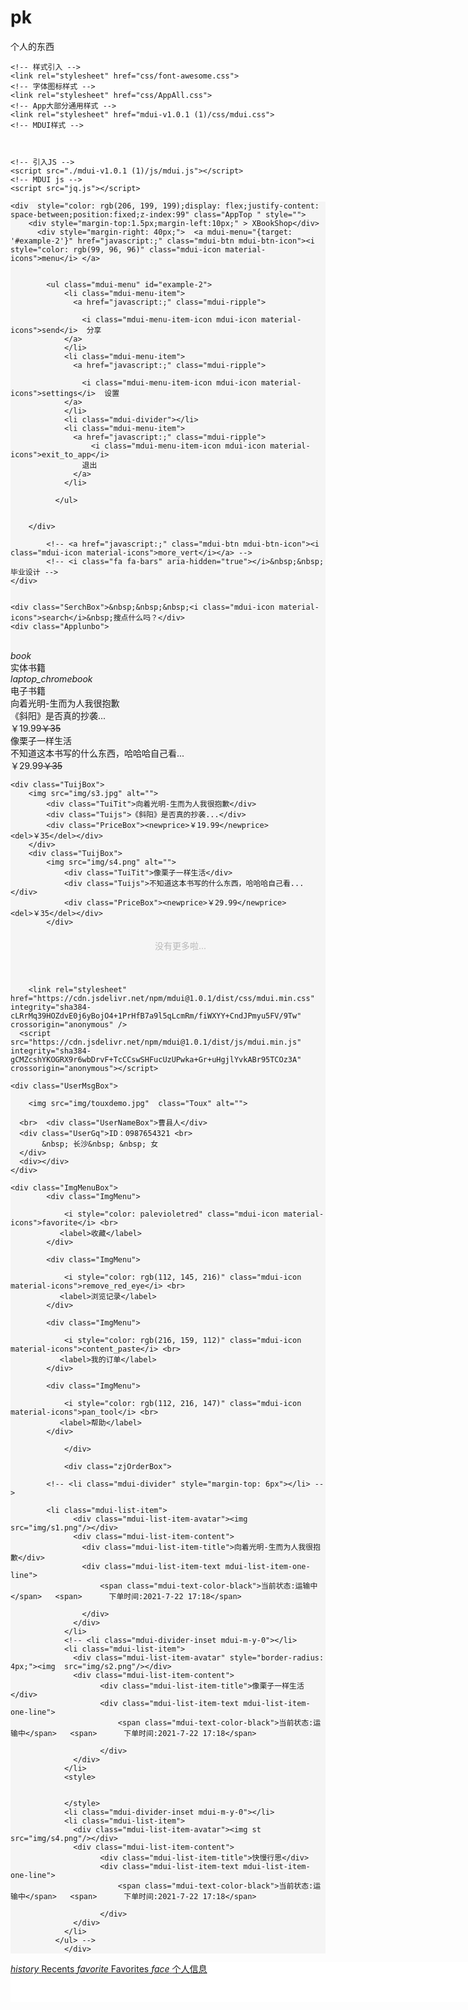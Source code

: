 # pk
个人的东西
<!DOCTYPE html>
<html lang="en">
<head>
    <meta charset="UTF-8">
    <meta name="viewport" content="width=device-width, initial-scale=1.0">
    <meta http-equiv="X-UA-Compatible" content="ie=edge">
    <title>Supp!</title>

    <!-- 样式引入 -->
    <link rel="stylesheet" href="css/font-awesome.css">
    <!-- 字体图标样式 -->
    <link rel="stylesheet" href="css/AppAll.css">
    <!-- App大部分通用样式 -->
    <link rel="stylesheet" href="mdui-v1.0.1 (1)/css/mdui.css">
    <!-- MDUI样式 -->



    <!-- 引入JS -->
    <script src="./mdui-v1.0.1 (1)/js/mdui.js"></script>
    <!-- MDUI js -->
    <script src="jq.js"></script>

</head>
<body class="mdui-theme-accent-deep-purple" >
    <div class="AppBox" style="background-color: #f5f5f5;">
<!-- App界面大容器 -->

<div class="AppTopBack" id="TopBack">
  
   

    <div  style="color: rgb(206, 199, 199);display: flex;justify-content: space-between;position:fixed;z-index:99" class="AppTop " style="">
        <div style="margin-top:1.5px;margin-left:10px;" > XBookShop</div>
          <div style="margin-right: 40px;">  <a mdui-menu="{target: '#example-2'}" href="javascript:;" class="mdui-btn mdui-btn-icon"><i style="color: rgb(99, 96, 96)" class="mdui-icon material-icons">menu</i> </a>
         

            <ul class="mdui-menu" id="example-2">
                <li class="mdui-menu-item">
                  <a href="javascript:;" class="mdui-ripple">
                 
                    <i class="mdui-menu-item-icon mdui-icon material-icons">send</i>  分享
                </a>
                </li>
                <li class="mdui-menu-item">
                  <a href="javascript:;" class="mdui-ripple">
                   
                    <i class="mdui-menu-item-icon mdui-icon material-icons">settings</i>  设置
                </a>
                </li>
                <li class="mdui-divider"></li>
                <li class="mdui-menu-item">
                  <a href="javascript:;" class="mdui-ripple">
                      <i class="mdui-menu-item-icon mdui-icon material-icons">exit_to_app</i>
                    退出
                  </a>
                </li>
              
              </ul>
    
        
        </div>
         
            <!-- <a href="javascript:;" class="mdui-btn mdui-btn-icon"><i class="mdui-icon material-icons">more_vert</i></a> -->
            <!-- <i class="fa fa-bars" aria-hidden="true"></i>&nbsp;&nbsp;毕业设计 -->
    </div>
<!-- 顶部栏 -->


   
</div>
<!-- App顶部栏背景 -->
<div class="AppCenter" style="overflow: hidden">
<div class="AppTab" style="overflow-y: scroll;overflow-x:hidden;" id="AppTab1">

    <div class="SerchBox">&nbsp;&nbsp;&nbsp;<i class="mdui-icon material-icons">search</i>&nbsp;搜点什么吗？</div>
    <div class="Applunbo">
<img src="img/1.png" id="firstImg"  alt="">
<img src="img/2.jpg"  alt="">
<img src="img/3.jpg"  alt="">
<img src="img/4.jpg"  alt="">
    </div>
    <!-- 轮播部分 -->
    <div class="TypeTuiBox">
        <div class="TypeTui tt1" ><i class="mdui-icon material-icons">book</i>
            <br>
实体书籍
           </div> 
        <div  class="TypeTui tt2"><i class="mdui-icon material-icons">laptop_chromebook</i>
            <br>
电子书籍</div>
    </div>
<div class="TuiList">
<div class="Tuitiao TuiLeft">
<div class="TuijBox">
<img src="img/s1.png" alt="">
    <div class="TuiTit">向着光明-生而为人我很抱歉</div>
    <div class="Tuijs">《斜阳》是否真的抄袭...</div>
    <div class="PriceBox"><newprice>￥19.99</newprice><del>￥35</del></div>
</div>
<div class="TuijBox">
    <img src="img/s2.png" alt="">
        <div class="TuiTit">像栗子一样生活</div>
        <div class="Tuijs">不知道这本书写的什么东西，哈哈哈自己看...</div>
        <div class="PriceBox"><newprice>￥29.99</newprice><del>￥35</del></div>
    </div>



</div>
<div class="Tuitiao TuiRight">



    <div class="TuijBox">
        <img src="img/s3.jpg" alt="">
            <div class="TuiTit">向着光明-生而为人我很抱歉</div>
            <div class="Tuijs">《斜阳》是否真的抄袭...</div>
            <div class="PriceBox"><newprice>￥19.99</newprice><del>￥35</del></div>
        </div>
        <div class="TuijBox">
            <img src="img/s4.png" alt="">
                <div class="TuiTit">像栗子一样生活</div>
                <div class="Tuijs">不知道这本书写的什么东西，哈哈哈自己看...</div>
                <div class="PriceBox"><newprice>￥29.99</newprice><del>￥35</del></div>
            </div>
        

</div>



</div>

<div style="width: 100%;margin:20px;text-align:center;padding-bottom:20px;color:rgb(185, 185, 185)">没有更多啦...</div>


</div>
<!-- 内容页1 -->
<div class="AppTab">

        <link rel="stylesheet"  href="https://cdn.jsdelivr.net/npm/mdui@1.0.1/dist/css/mdui.min.css" integrity="sha384-cLRrMq39HOZdvE0j6yBojO4+1PrHfB7a9l5qLcmRm/fiWXYY+CndJPmyu5FV/9Tw" crossorigin="anonymous" />
      <script src="https://cdn.jsdelivr.net/npm/mdui@1.0.1/dist/js/mdui.min.js" integrity="sha384-gCMZcshYKOGRX9r6wbDrvF+TcCCswSHFucUzUPwka+Gr+uHgjlYvkABr95TCOz3A" crossorigin="anonymous"></script>

</div>
<div class="AppTab">

    <div class="UserMsgBox">

        <img src="img/touxdemo.jpg"  class="Toux" alt="">

      <br>  <div class="UserNameBox">曹县人</div>
      <div class="UserGq">ID：0987654321 <br>
           &nbsp; 长沙&nbsp; &nbsp; 女 
      </div>
      <div></div>
    </div>
    
    <div class="ImgMenuBox">
            <div class="ImgMenu">
            
                <i style="color: palevioletred" class="mdui-icon material-icons">favorite</i> <br>
               <label>收藏</label>
            </div>
            
            <div class="ImgMenu">
            
                <i style="color: rgb(112, 145, 216)" class="mdui-icon material-icons">remove_red_eye</i> <br>
               <label>浏览记录</label>
            </div>
            
            <div class="ImgMenu">
            
                <i style="color: rgb(216, 159, 112)" class="mdui-icon material-icons">content_paste</i> <br>
               <label>我的订单</label>
            </div>
            
            <div class="ImgMenu">
            
                <i style="color: rgb(112, 216, 147)" class="mdui-icon material-icons">pan_tool</i> <br>
               <label>帮助</label>
            </div>
            
                </div>
            
                <div class="zjOrderBox">
           
            <!-- <li class="mdui-divider" style="margin-top: 6px"></li> -->
<!--             
            <ul class="mdui-list" style="max-width: 360px;">
            -->
            <li class="mdui-list-item"> 
                  <div class="mdui-list-item-avatar"><img src="img/s1.png"/></div>
                  <div class="mdui-list-item-content">
                    <div class="mdui-list-item-title">向着光明-生而为人我很抱歉</div>
                    <div class="mdui-list-item-text mdui-list-item-one-line">
                        <span class="mdui-text-color-black">当前状态:运输中</span>   <span>      下单时间:2021-7-22 17:18</span>
                
                    </div>
                  </div>
                </li>
                <!-- <li class="mdui-divider-inset mdui-m-y-0"></li>
                <li class="mdui-list-item">
                  <div class="mdui-list-item-avatar" style="border-radius: 4px;"><img  src="img/s2.png"/></div>
                  <div class="mdui-list-item-content">
                        <div class="mdui-list-item-title">像栗子一样生活</div>
                        <div class="mdui-list-item-text mdui-list-item-one-line">
                            <span class="mdui-text-color-black">当前状态:运输中</span>   <span>      下单时间:2021-7-22 17:18</span>
                    
                        </div>
                  </div>
                </li>
                <style>
                
   
                </style>
                <li class="mdui-divider-inset mdui-m-y-0"></li>
                <li class="mdui-list-item">
                  <div class="mdui-list-item-avatar"><img st src="img/s4.png"/></div>
                  <div class="mdui-list-item-content">
                        <div class="mdui-list-item-title">快慢行思</div>
                        <div class="mdui-list-item-text mdui-list-item-one-line">
                            <span class="mdui-text-color-black">当前状态:运输中</span>   <span>      下单时间:2021-7-22 17:18</span>
                    
                        </div>
                  </div>
                </li>
              </ul> -->
                </div>
            
</div>




</div>
<!-- App中间内容 -->


<div class="mdui-bottom-nav AppBottom" style="position: fixed;width:100%;height:64px;background-color: white" id="AppBottom">
        <a href="javascript:;" class="mdui-ripple mdui-bottom-nav-active" onClick="TabChange(0)" >
          <i class="mdui-icon material-icons">history</i>
          <label>Recents</label>
        </a>
        <a href="javascript:;" class="mdui-ripple"  onClick="TabChange(1)" >
          <i class="mdui-icon material-icons">favorite</i>
          <label>Favorites</label>
        </a>
        <a href="javascript:;" class="mdui-ripple"  onClick="TabChange(2)" >
                <i class="mdui-icon material-icons">face</i>
          <label>个人信息</label>
        </a>
      </div>
      
<!-- App底部 -->


<!-- App界面大容器 -->
    </div>


<script>
 $("#AppBottom").css("top",window.innerHeight-64+"px")
$("body").css("background-color","#fff8ff")

function TabChange(TabIndex)
{
    if(TabIndex==2)
    {
        $("#TopBack").addClass("AppTopBackUser");

    }
    else
    {
        $("#TopBack").removeClass("AppTopBackUser");
    }
    TabIndex2=0-TabIndex;
    $("#AppTab1").css("margin-left",TabIndex2*100+"%");
}
var lunboid=0;
setInterval(function(){
    
if(lunboid==4)
{
    $("#firstImg").css("margin-left","0");
    lunboid=0;
}
else
{
    $("#firstImg").css("margin-left",(0-lunboid)*100+"%");
}
lunboid++;
},3000)
</script>
</body>
</html>
